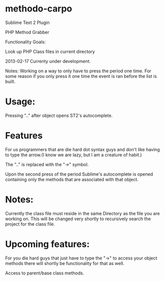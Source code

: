 methodo-carpo
=============

Sublime Text 2 Plugin

PHP Method Grabber

Functionality Goals:



Look up PHP Class files in current directory



2013-02-17  Currenty under development.

Notes:
	Working on a way to only have to press the period one time. 
	For some reason if you only press it one time the event is ran before the list is built.



Usage:
======
Pressing ".." after object opens ST2's autocomplete.

Features
========

For us programmers that are die hard dot syntax guys and don't like having to type the arrow.(I know we are lazy, but I am a creature of habit.)

The ".." is replaced with the "->" symbol.

Upon the second press of the period Sublime's autocomplete is opened containing only the methods that are associated with that object.

Notes:
==========

Currently the class file must reside in the same Directory as the file you are working on.  This will be changed very shortly to recursively search the project for the class file.

Upcoming features: 
==================

For you die hard guys that just have to type the "->" to access your object methods there will shortly be functionality for that as well.

Access to parent/base class methods.






